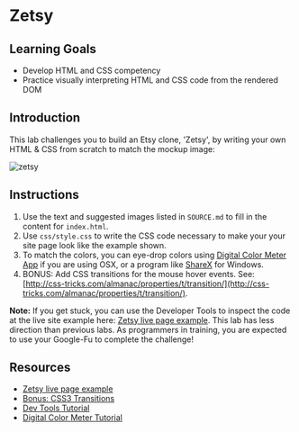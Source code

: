 # Zetsy

## Learning Goals

- Develop HTML and CSS competency
- Practice visually interpreting HTML and CSS code from the rendered DOM

## Introduction

This lab challenges you to build an Etsy clone, 'Zetsy', by writing your own
HTML & CSS from scratch to match the mockup image:

![zetsy](https://curriculum-content.s3.amazonaws.com/fewds-css/fe-zetsy-complete.jpg)

## Instructions

1. Use the text and suggested images listed in `SOURCE.md` to fill in the
   content for `index.html`.
2. Use `css/style.css` to write the CSS code necessary to make your your site
   page look like the example shown.
3. To match the colors, you can eye-drop colors using [Digital Color Meter
   App](http://www.techrepublic.com/blog/apple-in-the-enterprise/discover-the-digitalcolor-meter-tool-on-your-mac/#)
   if you are using OSX, or a program like [ShareX](https://getsharex.com/) for
   Windows.
4. BONUS: Add CSS transitions for the mouse hover events. See:
   [http://css-tricks.com/almanac/properties/t/transition/](http://css-tricks.com/almanac/properties/t/transition/).

**Note:** If you get stuck, you can use the Developer Tools to inspect the code
at the live site example here: [Zetsy live page
example](http://learn-co-curriculum.github.io/fe-zetsy/). This lab has less
direction than previous labs. As programmers in training, you are expected to
use your Google-Fu to complete the challenge!

## Resources

- [Zetsy live page example](http://learn-co-curriculum.github.io/fe-zetsy/)
- [Bonus: CSS3 Transitions](http://css-tricks.com/almanac/properties/t/transition/)
- [Dev Tools Tutorial](http://code.tutsplus.com/tutorials/chrome-dev-tools-markup-and-style--net-27149)
- [Digital Color Meter Tutorial](http://www.techrepublic.com/blog/apple-in-the-enterprise/discover-the-digitalcolor-meter-tool-on-your-mac/#)
